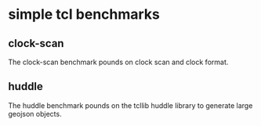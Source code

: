 # simple tcl benchmarks

## clock-scan

The clock-scan benchmark pounds on clock scan and clock format.

## huddle

The huddle benchmark pounds on the tcllib huddle library to generate large geojson objects.




